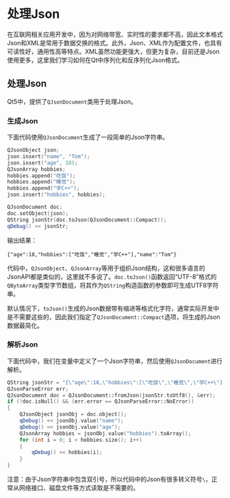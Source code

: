 # 处理Json

在互联网相关应用开发中，因为对网络带宽、实时性的要求都不高，因此文本格式Json和XML是常用于数据交换的格式。此外，Json、XML作为配置文件，也具有可读性好，通用性高等特点。XML虽然功能更强大，但更为复杂，目前还是Json使用更多，这里我们学习如何在Qt中序列化和反序列化Json格式。

## 处理Json

Qt5中，提供了`QJsonDocument`类用于处理Json。

### 生成Json

下面代码使用`QJsonDocument`生成了一段简单的Json字符串。

```cpp
QJsonObject json;
json.insert("name", "Tom");
json.insert("age", 18);
QJsonArray hobbies;
hobbies.append("吃饭");
hobbies.append("睡觉");
hobbies.append("学C++");
json.insert("hobbies", hobbies);

QJsonDocument doc;
doc.setObject(json);
QString jsonStr(doc.toJson(QJsonDocument::Compact));
qDebug() << jsonStr;
```

输出结果：
```
{"age":18,"hobbies":["吃饭","睡觉","学C++"],"name":"Tom"}
```

代码中，`QJsonObject`、`QJsonArray`等用于组织Json结构，这和很多语言的JsonAPI都是类似的，这里就不多说了。`doc.toJson()`函数返回“UTF-8”格式的`QByteArray`类型字节数组，将其作为`QString`构造函数的参数即可生成UTF8字符串。

默认情况下，`toJson()`生成的Json数据带有缩进等格式化字符，通常实际开发中是不需要这些的，因此我们指定了`QJsonDocument::Compact`选项，将生成的Json数据最简化。

### 解析Json

下面代码中，我们在变量中定义了一个Json字符串，然后使用`QJsonDocument`进行解析。

```cpp
QString jsonStr = "{\"age\":18,\"hobbies\":[\"吃饭\",\"睡觉\",\"学C++\"],\"name\":\"Tom\"}";
QJsonParseError err;
QJsonDocument doc = QJsonDocument::fromJson(jsonStr.toUtf8(), &err);
if (!doc.isNull() && (err.error == QJsonParseError::NoError))
{
    QJsonObject jsonObj = doc.object();
    qDebug() << jsonObj.value("name");
    qDebug() << jsonObj.value("age");
    QJsonArray hobbies = jsonObj.value("hobbies").toArray();
    for (int i = 0; i < hobbies.size(); i++)
    {
        qDebug() << hobbies[i];
    }
}
```

注意：由于Json字符串中包含双引号，所以代码中的Json有很多转义符号`\`，正常从网络接口、磁盘文件等方式读取是不需要的。
